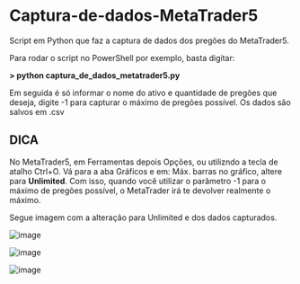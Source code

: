 # Captura-de-dados-MetaTrader5
Script em Python que faz a captura de dados dos pregões do MetaTrader5.

Para rodar o script no PowerShell por exemplo, basta digitar:

**> python captura_de_dados_metatrader5.py**

Em seguida é só informar o nome do ativo e quantidade de pregões que deseja, digite -1 para capturar o máximo de pregões possível.
Os dados são salvos em .csv

## DICA

No MetaTrader5, em Ferramentas depois Opções, ou utilizndo a tecla de atalho Ctrl+O.
Vá para a aba Gráficos e em: Máx. barras no gráfico, altere para **Unlimited**.
Com isso, quando você utilizar o parâmetro -1 para o máximo de pregões possível, o MetaTrader irá te devolver realmente o máximo.

Segue imagem com a alteração para Unlimited e dos dados capturados.

![image](https://user-images.githubusercontent.com/24875841/97712438-31a4be80-1a9d-11eb-919d-82309b7e3aaa.png)

![image](https://user-images.githubusercontent.com/24875841/97712850-c5768a80-1a9d-11eb-85a6-3780fe23bdae.png)

![image](https://user-images.githubusercontent.com/24875841/97712940-e63ee000-1a9d-11eb-9627-6d8816e0aa61.png)
